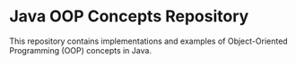 # Java OOP Concepts Repository

This repository contains implementations and examples of Object-Oriented Programming (OOP) concepts in Java.



